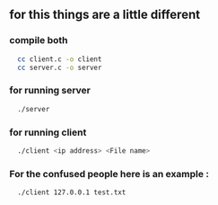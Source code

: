 ## for this things are a little different

### compile both
```bash
  cc client.c -o client
  cc server.c -o server
```
### for running server
```bash
  ./server
```
### for running client
```bash
  ./client <ip address> <File name>
```
### For the confused people here is an example :

```bash
  ./client 127.0.0.1 test.txt
```
